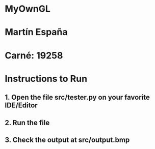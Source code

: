 # MyOwnGL

# Martín España
# Carné: 19258

# Instructions to Run

## 1. Open the file src/tester.py on your favorite IDE/Editor 

## 2. Run the file

## 3. Check the output at src/output.bmp

